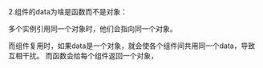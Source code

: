 2.组件的data为啥是函数而不是对象：

多个实例引用同一个对象时，他们会指向同一个对象。

而组件复用时，如果data是一个对象，就会使各个组件间共用同一个data，导致互相干扰。
而函数会给每个组件返回一个对象，